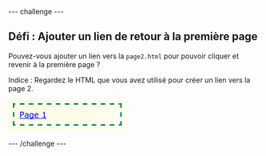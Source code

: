 --- challenge ---
## Défi : Ajouter un lien de retour à la première page

Pouvez-vous ajouter un lien vers la `page2.html` pour pouvoir cliquer et revenir à la première page ?

Indice : Regardez le HTML que vous avez utilisé pour créer un lien vers la page 2. 

![screenshot](images/magazine-page1-link.png)


--- /challenge ---
